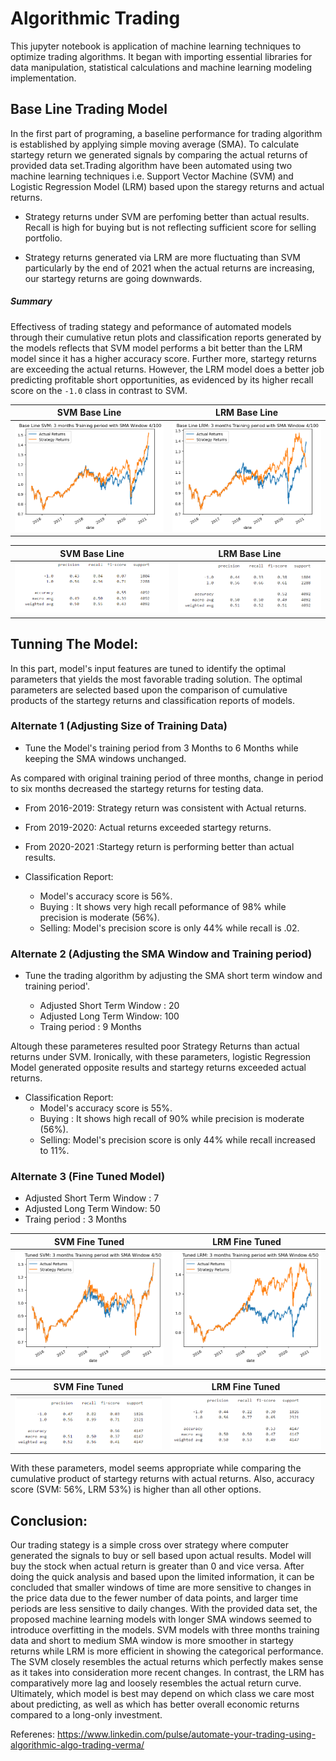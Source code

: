 
# Algorithmic Trading

This jupyter notebook is application of machine learning techniques to optimize trading algorithms. It began with importing essential libraries for data manipulation, statistical calculations and machine learning modeling implementation.


## Base Line Trading Model
In the first part of programing, a baseline performance for trading algorithm is established by applying simple moving average (SMA). To calculate startegy return we generated signals by comparing the actual returns of provided data set.Trading algorithm have been automated using two machine learning techniques i.e. Support Vector Machine (SVM) and Logistic Regression Model (LRM) based upon the staregy returns and actual returns.

* Strategy returns under SVM are perfoming better than actual results. Recall is high for buying but is not reflecting sufficient score for selling portfolio.

* Strategy returns generated via LRM are more fluctuating than SVM particularly by the end of 2021 when the actual returns are increasing, our startegy returns are going downwards.

##### Summary 
Effectivess of trading stategy and peformance of automated models through their cumulative retun plots and classification reports generated by the models reflects that SVM model performs a bit better than the LRM model since it has a higher accuracy score. Further more, startegy returns are exceeding the actual returns. However, the LRM model does a better job predicting profitable short opportunities, as evidenced by its higher recall score on the `-1.0` class in contrast to SVM. 

|SVM Base Line                                                | LRM Base Line                      |
| -----------------------------------                         | ----------------------------------- |
| ![image_1](SVM_BaseLine.png)                                | ![image_2](LRM_BaseLine.png) |


|SVM Base Line                                                | LRM Base Line  
| -----------------------------------                         | ----------------------------------- |
| ![image_3](svm.png)                                         | ![image_2](lrm.png) |


## Tunning The Model:

In this part, model's input features are tuned to identify the optimal parameters that yields the most favorable trading solution. The optimal parameters are selected based upon the comparison of cumulative products of the startegy returns and classification reports of models.


### Alternate 1 (Adjusting Size of Training Data)

* Tune the Model's training period from 3 Months to 6 Months while keeping the SMA windows unchanged.

As compared with original training period of three months, change in period to six months decreased the startegy returns for testing data.

  * From 2016-2019: Strategy return was consistent with Actual returns.
  * From 2019-2020: Actual returns exceeded startegy returns.
  * From 2020-2021 :Startegy return is performing better than actual results.

* Classification Report:
  * Model's accuracy score is 56%. 
  * Buying : It shows very high recall peformance of 98% while precision is moderate (56%).
  * Selling: Model's precision score is only 44% while recall is .02.

### Alternate 2 (Adjusting the SMA Window and Training period)
* Tune the trading algorithm by adjusting the SMA short term window and training period'.

   * Adjusted Short Term Window : 20
   * Adjusted Long Term Window: 100
   * Traing period : 9 Months
   
Altough these parameteres resulted poor Strategy Returns than actual returns under SVM. Ironically, with these parameters,  logistic Regression Model generated opposite results and startegy returns exceeded actual returns. 
 
* Classification Report:
  * Model's accuracy score is 55%. 
  * Buying : It shows  high recall of 90% while precision is moderate (56%).
  * Selling: Model's precision score is only 44% while recall increased to 11%.



###  Alternate 3 (Fine Tuned Model)

 * Adjusted Short Term Window : 7
 * Adjusted Long Term Window: 50
 * Traing period : 3 Months
 
 |SVM Fine Tuned                                                   | LRM Fine Tuned                    |
 | -----------------------------------                             | ----------------------------------- |
 | ![image_5](SVM_Tuned.png)                                       | ![image_6](LRM_Tuned.png) |

 |SVM Fine Tuned                                                   | LRM Fine Tuned                    |
 | -----------------------------------                             | ----------------------------------- |
 | ![image_7](svm1.png)                                            | ![image_8](lrm1.png) |

 With these parameters, model seems appropriate while comparing the cumulative product of startegy returns with actual returns. Also, accuracy score (SVM: 56%,  LRM 53%) is higher than all other options. 

## Conclusion:

Our trading stategy is a simple cross over strategy where computer generated the signals to buy or sell based upon actual results. Model will buy the stock when actual return is greater than 0 and vice versa. After doing the quick analysis and based upon the limited information, it can be concluded that smaller windows of time are more sensitive to changes in the price data due to the fewer number of data points, and larger time periods are less sensitive to daily changes. With the provided data set, the proposed machine learning models with longer SMA windows seemed to introduce overfitting in the models. SVM models with three months training data and short to medium SMA window is more smoother in startegy returns while LRM is more efficient in showing the categorical performance. The SVM closely resembles the actual returns which perfectly makes sense as it takes into consideration more recent changes. In contrast, the LRM has comparatively more lag and loosely resembles the actual return curve. Ultimately, which model is best may depend on which class we care most about predicting, as well as which has better overall economic returns compared to a long-only investment.

 Referenes:
 https://www.linkedin.com/pulse/automate-your-trading-using-algorithmic-algo-trading-verma/
 



